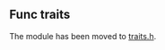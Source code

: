 ## Func traits

The module has been moved to [traits.h](https://github.com/inhzus/toys/blob/master/src/stream/traits.h).

